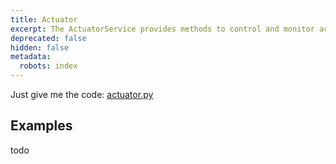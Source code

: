 ```yaml
---
title: Actuator
excerpt: The ActuatorService provides methods to control and monitor actuators.
deprecated: false
hidden: false
metadata:
  robots: index
---
```

Just give me the code: [actuator.py](https://github.com/kscalelabs/kos/blob/master/kos-py/pykos/services/actuator.py)

## Examples

todo